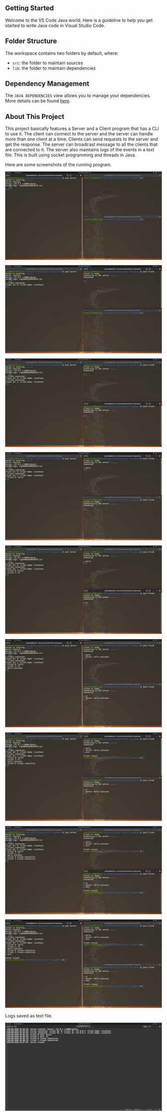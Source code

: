 ## Getting Started

Welcome to the VS Code Java world. Here is a guideline to help you get started to write Java code in Visual Studio Code.

## Folder Structure

The workspace contains two folders by default, where:

- `src`: the folder to maintain sources
- `lib`: the folder to maintain dependencies

## Dependency Management

The `JAVA DEPENDENCIES` view allows you to manage your dependencies. More details can be found [here](https://github.com/microsoft/vscode-java-pack/blob/master/release-notes/v0.9.0.md#work-with-jar-files-directly).

## About This Project
This project basically features a Server and a Client program that has a CLI to use it. The client can connect to the server and the server can handle more than one client at a time. Clients can send requests to the server and get the response. The server can broadcast message to all the clients that are connected to it. The server also maintains logs of the events in a text file. This is built using socket programming and threads in Java.

Here are some screenshots of the running program.

![Screenshot(1)](img/Screenshot(1).png)

![Screenshot(2)](img/Screenshot(2).png)

![Screenshot(3)](img/Screenshot(3).png)

![Screenshot(4)](img/Screenshot(4).png)

![Screenshot(5)](img/Screenshot(5).png)

![Screenshot(6)](img/Screenshot(6).png)

![Screenshot(7)](img/Screenshot(7).png)

![Screenshot(8)](img/Screenshot(8).png)

![Screenshot(9)](img/Screenshot(9).png)


Logs saved as text file.

![Screenshot(10)](img/Screenshot(10).png)

